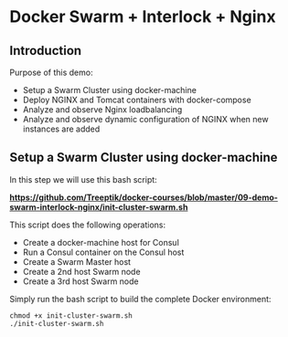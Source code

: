 # Docker Swarm + Interlock + Nginx

## Introduction

Purpose of this demo:

* Setup a Swarm Cluster using docker-machine
* Deploy NGINX and Tomcat containers with docker-compose
* Analyze and observe Nginx loadbalancing
* Analyze and observe dynamic configuration of NGINX when new instances are added

## Setup a Swarm Cluster using docker-machine

In this step we will use this bash script:

**https://github.com/Treeptik/docker-courses/blob/master/09-demo-swarm-interlock-nginx/init-cluster-swarm.sh**

This script does the following operations:

- Create a docker-machine host for Consul
- Run a Consul container on the Consul host
- Create a Swarm Master host
- Create a 2nd host Swarm node
- Create a 3rd host Swarm node


Simply run the bash script to build the complete Docker environment:

```{r, engine='bash', count_lines}
chmod +x init-cluster-swarm.sh
./init-cluster-swarm.sh
```
